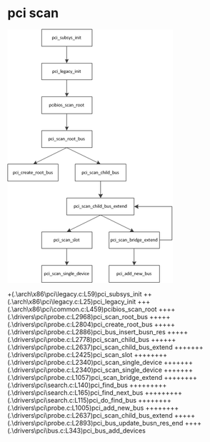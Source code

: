 pci scan
========

![pci_scan_v4.18-rc8](./pci_scan_v4.18-rc8.png)

+(.\arch\x86\pci\legacy.c:L59)pci_subsys_init
++(.\arch\x86\pci\legacy.c:L25)pci_legacy_init
+++(.\arch\x86\pci\common.c:L459)pcibios_scan_root
++++(.\drivers\pci\probe.c:L2968)pci_scan_root_bus
+++++(.\drivers\pci\probe.c:L2804)pci_create_root_bus
+++++(.\drivers\pci\probe.c:L2886)pci_bus_insert_busn_res
+++++(.\drivers\pci\probe.c:L2778)pci_scan_child_bus
++++++(.\drivers\pci\probe.c:L2637)pci_scan_child_bus_extend
+++++++(.\drivers\pci\probe.c:L2425)pci_scan_slot
++++++++(.\drivers\pci\probe.c:L2340)pci_scan_single_device
+++++++(.\drivers\pci\probe.c:L2340)pci_scan_single_device
+++++++(.\drivers\pci\probe.c:L1057)pci_scan_bridge_extend
++++++++(.\drivers\pci\search.c:L140)pci_find_bus
+++++++++(.\drivers\pci\search.c:L165)pci_find_next_bus
+++++++++(.\drivers\pci\search.c:L115)pci_do_find_bus
++++++++(.\drivers\pci\probe.c:L1005)pci_add_new_bus
++++++++(.\drivers\pci\probe.c:L2637)pci_scan_child_bus_extend
+++++(.\drivers\pci\probe.c:L2893)pci_bus_update_busn_res_end
++++(.\drivers\pci\bus.c:L343)pci_bus_add_devices
